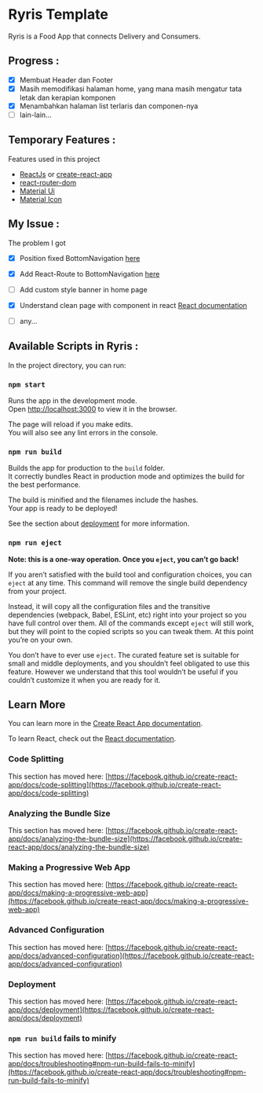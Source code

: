 # Ryris Template

Ryris is a Food App that connects Delivery and Consumers.

## Progress :

- [x] Membuat Header dan Footer
- [x] Masih memodifikasi halaman home, yang mana masih mengatur tata letak dan kerapian komponen
- [x] Menambahkan halaman list terlaris dan componen-nya
- [ ] lain-lain...

## Temporary Features :

Features used in this project
* [ReactJs](https://reactjs.org/) or [create-react-app](https://create-react-app.dev/)
* [react-router-dom](https://reactrouter.com/web/guides/quick-start)
* [Material Ui](https://material-ui.com/)
* [Material Icon](https://fonts.google.com/icons?selected=Material+Icons)

## My Issue :

The problem I got
- [x] Position fixed BottomNavigation [here](https://stackoverflow.com/questions/49145960/material-ui-bottomnavigation-is-not-sticky-by-default)
- [x] Add React-Route to BottomNavigation [here](https://stackoverflow.com/questions/48443772/react-material-ui-bottomnavigation-component-routing-issue/51255699)
- [ ] Add custom style banner in home page
- [x] Understand clean page with component in react [React documentation](https://reactjs.org/)
- [ ] any...


## Available Scripts in Ryris :

In the project directory, you can run:

### `npm start`

Runs the app in the development mode.\
Open [http://localhost:3000](http://localhost:3000) to view it in the browser.

The page will reload if you make edits.\
You will also see any lint errors in the console.

### `npm run build`

Builds the app for production to the `build` folder.\
It correctly bundles React in production mode and optimizes the build for the best performance.

The build is minified and the filenames include the hashes.\
Your app is ready to be deployed!

See the section about [deployment](https://facebook.github.io/create-react-app/docs/deployment) for more information.

### `npm run eject`

**Note: this is a one-way operation. Once you `eject`, you can’t go back!**

If you aren’t satisfied with the build tool and configuration choices, you can `eject` at any time. This command will remove the single build dependency from your project.

Instead, it will copy all the configuration files and the transitive dependencies (webpack, Babel, ESLint, etc) right into your project so you have full control over them. All of the commands except `eject` will still work, but they will point to the copied scripts so you can tweak them. At this point you’re on your own.

You don’t have to ever use `eject`. The curated feature set is suitable for small and middle deployments, and you shouldn’t feel obligated to use this feature. However we understand that this tool wouldn’t be useful if you couldn’t customize it when you are ready for it.

## Learn More

You can learn more in the [Create React App documentation](https://facebook.github.io/create-react-app/docs/getting-started).

To learn React, check out the [React documentation](https://reactjs.org/).

### Code Splitting

This section has moved here: [https://facebook.github.io/create-react-app/docs/code-splitting](https://facebook.github.io/create-react-app/docs/code-splitting)

### Analyzing the Bundle Size

This section has moved here: [https://facebook.github.io/create-react-app/docs/analyzing-the-bundle-size](https://facebook.github.io/create-react-app/docs/analyzing-the-bundle-size)

### Making a Progressive Web App

This section has moved here: [https://facebook.github.io/create-react-app/docs/making-a-progressive-web-app](https://facebook.github.io/create-react-app/docs/making-a-progressive-web-app)

### Advanced Configuration

This section has moved here: [https://facebook.github.io/create-react-app/docs/advanced-configuration](https://facebook.github.io/create-react-app/docs/advanced-configuration)

### Deployment

This section has moved here: [https://facebook.github.io/create-react-app/docs/deployment](https://facebook.github.io/create-react-app/docs/deployment)

### `npm run build` fails to minify

This section has moved here: [https://facebook.github.io/create-react-app/docs/troubleshooting#npm-run-build-fails-to-minify](https://facebook.github.io/create-react-app/docs/troubleshooting#npm-run-build-fails-to-minify)
